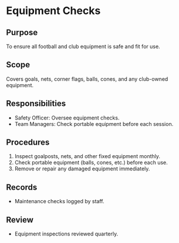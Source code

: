 # Equipment Checks

## Purpose

To ensure all football and club equipment is safe and fit for use.

## Scope

Covers goals, nets, corner flags, balls, cones, and any club-owned equipment.

## Responsibilities

- Safety Officer: Oversee equipment checks.
- Team Managers: Check portable equipment before each session.

## Procedures

1. Inspect goalposts, nets, and other fixed equipment monthly.
2. Check portable equipment (balls, cones, etc.) before each use.
3. Remove or repair any damaged equipment immediately.

## Records

- Maintenance checks logged by staff.

## Review

- Equipment inspections reviewed quarterly.
